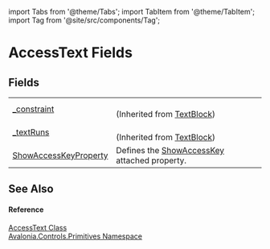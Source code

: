 import Tabs from '@theme/Tabs'; 
import TabItem from '@theme/TabItem'; 
import Tag from '@site/src/components/Tag'; 

# AccessText Fields




## Fields
<table>
<tr>
<td><a href="F_Avalonia_Controls_TextBlock__constraint">_constraint</a></td>
<td><br />(Inherited from <a href="T_Avalonia_Controls_TextBlock">TextBlock</a>)</td>
</tr>
<tr>
<td><a href="F_Avalonia_Controls_TextBlock__textRuns">_textRuns</a></td>
<td><br />(Inherited from <a href="T_Avalonia_Controls_TextBlock">TextBlock</a>)</td>
</tr>
<tr>
<td><a href="F_Avalonia_Controls_Primitives_AccessText_ShowAccessKeyProperty">ShowAccessKeyProperty</a></td>
<td>Defines the <a href="P_Avalonia_Controls_Primitives_AccessText_ShowAccessKey">ShowAccessKey</a> attached property.</td>
</tr>
</table>

## See Also


#### Reference
<a href="T_Avalonia_Controls_Primitives_AccessText">AccessText Class</a>  
<a href="N_Avalonia_Controls_Primitives">Avalonia.Controls.Primitives Namespace</a>  
